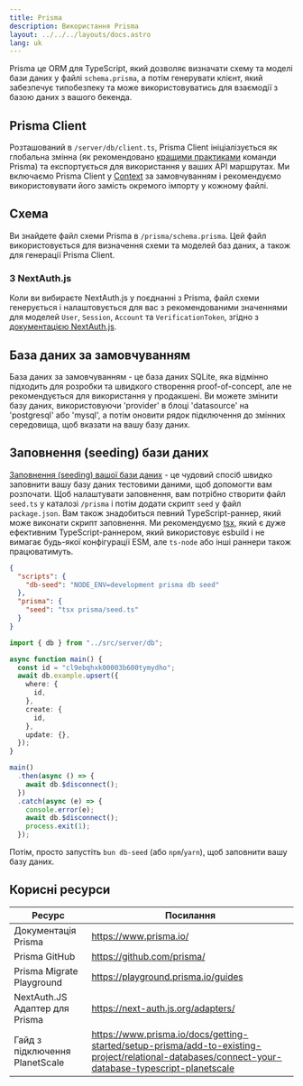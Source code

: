 ```yaml
---
title: Prisma
description: Використання Prisma
layout: ../../../layouts/docs.astro
lang: uk
---
```


Prisma це ORM для TypeScript, який дозволяє визначати схему та моделі бази даних у файлі `schema.prisma`, а потім генерувати клієнт, який забезпечує типобезпеку та може використовуватись для взаємодії з базою даних з вашого бекенда.

## Prisma Client

Розташований в `/server/db/client.ts`, Prisma Client ініціалізується як глобальна змінна (як рекомендовано [кращими практиками](https://www.prisma.io/docs/guides/database/troubleshooting-orm/help-articles/nextjs-prisma-client-dev-practices#problem) команди Prisma) та експортується для використання у ваших API маршрутах. Ми включаємо Prisma Client у [Context](/uk/usage/trpc#-serverapitrpcts) за замовчуванням і рекомендуємо використовувати його замість окремого імпорту у кожному файлі.

## Схема

Ви знайдете файл схеми Prisma в `/prisma/schema.prisma`. Цей файл використовується для визначення схеми та моделей баз даних, а також для генерації Prisma Client.

### З NextAuth.js

Коли ви вибираєте NextAuth.js у поєднанні з Prisma, файл схеми генерується і налаштовується для вас з рекомендованими значеннями для моделей `User`, `Session`, `Account` та `VerificationToken`, згідно з [документацією NextAuth.js](https://next-auth.js.org/adapters/prisma).

## База даних за замовчуванням

База даних за замовчуванням - це база даних SQLite, яка відмінно підходить для розробки та швидкого створення proof-of-concept, але не рекомендується для використання у продакшені. Ви можете змінити базу даних, використовуючи 'provider' в блоці 'datasource' на 'postgresql' або 'mysql', а потім оновити рядок підключення до змінних середовища, щоб вказати на вашу базу даних.

## Заповнення (seeding) бази даних

[Заповнення (seeding) вашої бази даних](https://www.prisma.io/docs/guides/database/seed-database) - це чудовий спосіб швидко заповнити вашу базу даних тестовими даними, щоб допомогти вам розпочати. Щоб налаштувати заповнення, вам потрібно створити файл `seed.ts` у каталозі `/prisma` і потім додати скрипт `seed` у файл `package.json`. Вам також знадобиться певний TypeScript-раннер, який може виконати скрипт заповнення. Ми рекомендуємо [tsx](https://github.com/esbuild-kit/tsx), який є дуже ефективним TypeScript-раннером, який використовує esbuild і не вимагає будь-якої конфігурації ESM, але `ts-node` або інші раннери також працюватимуть.

```jsonc:package.json
{
  "scripts": {
    "db-seed": "NODE_ENV=development prisma db seed"
  },
  "prisma": {
    "seed": "tsx prisma/seed.ts"
  }
}
```

```ts:prisma/seed.ts
import { db } from "../src/server/db";

async function main() {
  const id = "cl9ebqhxk00003b600tymydho";
  await db.example.upsert({
    where: {
      id,
    },
    create: {
      id,
    },
    update: {},
  });
}

main()
  .then(async () => {
    await db.$disconnect();
  })
  .catch(async (e) => {
    console.error(e);
    await db.$disconnect();
    process.exit(1);
  });
```

Потім, просто запустіть `bun db-seed` (або `npm`/`yarn`), щоб заповнити вашу базу даних.

## Корисні ресурси

| Ресурс                         | Посилання                                                                                                                                         |
| ------------------------------ | ------------------------------------------------------------------------------------------------------------------------------------------------- |
| Документація Prisma            | https://www.prisma.io/                                                                                                                            |
| Prisma GitHub                  | https://github.com/prisma/                                                                                                                        |
| Prisma Migrate Playground      | https://playground.prisma.io/guides                                                                                                               |
| NextAuth.JS Адаптер для Prisma | https://next-auth.js.org/adapters/                                                                                                                |
| Гайд з підключення PlanetScale | https://www.prisma.io/docs/getting-started/setup-prisma/add-to-existing-project/relational-databases/connect-your-database-typescript-planetscale |
